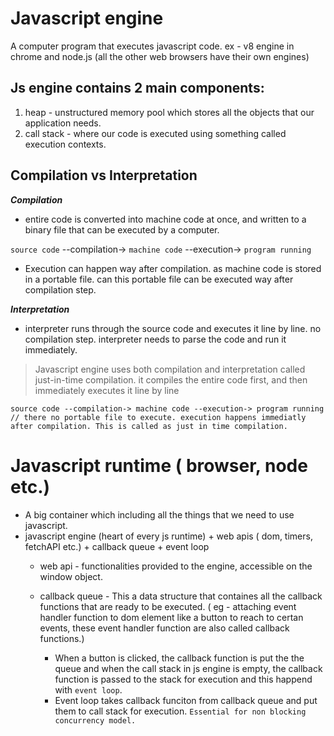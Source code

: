 # Javascript engine 
A computer program that executes javascript code. ex - v8 engine in chrome and node.js (all the other web browsers have their own engines)

## Js engine contains 2 main components:

1. heap - unstructured memory pool which stores all the objects that our application needs. 
2. call stack - where our code is executed using something called execution contexts. 

## Compilation vs Interpretation
***Compilation*** 
- entire code is converted into machine code at once, and written to a binary file that can be executed by a computer.

`source code` --compilation-> `machine code` --execution-> `program running`

* Execution can happen way after compilation. as machine code is stored in a portable file. can this portable file can be executed way after compilation step.

***Interpretation*** 
- interpreter runs through the source code and executes it line by line. no compilation step. interpreter needs to parse the code and run it immediately.

>Javascript engine uses both compilation and interpretation called just-in-time compilation. it compiles the entire code first, and then immediately executes it line by line
```
source code --compilation-> machine code --execution-> program running // there no portable file to execute. execution happens immediatly after compilation. This is called as just in time compilation.
``` 

# Javascript runtime ( browser, node etc.)
* A big container which including all the things that we need to use javascript.
* javascript engine (heart of every js runtime) + web apis ( dom, timers, fetchAPI etc.) + callback queue + event loop
    * web api - functionalities provided to the engine, accessible on the window object.
    
    * callback queue - This a data structure that containes all the callback functions that are ready to be executed. ( eg - attaching event handler function to dom element like a button to reach to certan events, these event handler function are also called callback functions.)
        * When a button is clicked, the callback function is put the the queue and when the call stack in js engine is empty, the callback function is passed to the stack for execution and this happend with `event loop`.
        * Event loop takes callback funciton from callback queue and put them to call stack for execution. `Essential for non blocking concurrency model.`